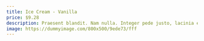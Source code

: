 ```yaml
---
title: Ice Cream - Vanilla
price: $9.28
description: Praesent blandit. Nam nulla. Integer pede justo, lacinia eget, tincidunt eget, tempus vel, pede.
image: https://dummyimage.com/800x500/9ede73/fff
---
```

